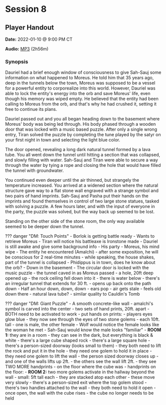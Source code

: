 # Session 8

## Player Handout

**Date:** 2022-01-10 @ 9:00 PM CT

**Audio:** [MP3](https://drive.google.com/file/d/1VWIIZUFQ3XzRqSy_XmsdkC4YtQarsTqa/view?usp=sharing) (2h56m)

### Synopsis

Dauriel had a brief enough window of consciousness to give Sah-Sauj some information on what happened to Moreus. He told him that 35 years ago, deep in the tunnels below the town, Moreus was supposed to be a vessel for a powerful entity to corporealize into this world. However, Dauriel was able to lock the entity's energy into the orb and save Moreus' life, even though his memory was wiped empty. He believed that the entity had been calling to Moreus from the orb, and that's why he had crushed it, setting it free to continue its plans.

Dauriel passed out and you all began heading down to the basement where Moreus' body was being led through. His body phased through a wooden door that was locked with a music based puzzle. After only a single wrong entry, Tiran solved the puzzle by completing the tune played by the satyr on your first night in town and selecting the light blue color.

The door opened, revealing a long dark natural tunnel formed by a lava tube. You all went down the tunnel until hitting a section that was collapsed, and slowly filling with water. Sah-Sauj and Tiran were able to secure a way through the water by tying a rope and closing the hole that would have filled the tunnel with groundwater.

You continued even deeper until the air thinned, but strangely the temperature increased. You arrived at a widened section where the natural structure gave way to a flat stone wall engraved with a strange symbol and two pairs of hand imprints. Sah-Sauj and Pasha put their hands on the imprints and found themselves in control of two large stone statues, tasked with solving a puzzle. A few hours later, and with the input of everyone in the party, the puzzle was solved, but the way back up seemed to be lost.

Standing on the other side of the stone room, the only way available seemed to be deeper down the tunnel.

??? danger "DM: Touch Points"
    - Borlok is getting battle ready
      - Wants to retrieve Moreus
      - Tiran will notice his battleaxe is Ironstone made
    - Dauriel is still awake and give some background info
      - His party
      - Moreus, his mind wipe
      - The entity he encountered (Amalchi)
      - after some exposition, he will be conscious for 2 real-time minutes
      - while speaking, the house shakes, part of the tunnel is collapsed
    - Phidippus is in town, does he know about the orb?
    - Down in the basement
      - The circular door is locked with the music puzzle
      - the tunnel caved in as Moreus passed
        - a hole, 20ft deep opened up
        - the rock ceiling fell down into it
        - there is water below
        - there's an irregular tunnel that extends for 30 ft.
        - opens up back onto the path down
    - Half an hour down, down, down
      - ears pop
      - air gets stale
      - feels old down there
      - natural lava tube?
      - similar quality to Cauldin's Tomb

??? danger "DM: Giant Puzzle"
    - A smooth concrete-like wall
      - amalchi's symbol is carved into the center
      - two sets of hand prints, 20ft. apart
      - BOTH need to be activated to work
      - put hands on prints:
        - players eyes glow blue
        - they now see through the eyes of two stone golems
          - each 10ft. tall
            - one is male, the other female
            - Wolf would notice the female looks like the woman he met
            - Sah-Sauj would know the male looks "familiar"
    - **ROOM 1:** they are in a room
      - they can see in the dark, but everything is black & white
      - there's a large cube shaped rock
      - there's a large square hole
      - there's a person-sized doorway (looks small to them)
      - they both need to lift the rock and put it in the hole
        - they need one golem to hold it in place
        - they need one golem to lift the wall
        - the person sized doorway closes up
        - and one of the walls lifts up 2ft.
          - the others see the wall lift 2ft.
        - they see TWO MORE handprints
          - on the floor where the cube was
      - handprints on the floor:
    - **ROOM 2:** two more golems activate in the hallway beyond the wall
      - small: 5ft tall each
      - they are stacked atop each other
      - these move very slowly
      - there's a person-sized exit where the top golem stood
      - there's two handles attached to the wall
        - they both need to hold it open
        - once open, the wall with the cube rises
        - the cube no longer needs to be held
